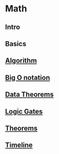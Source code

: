 # Math

## Intro

## Basics

## [Algorithm](algorithm.md)

## [Big O notation](misc/math/big_O_notation.md)

## [Data Theorems](data_theorems.md)

## [Logic Gates](logic_gates.md)

## [Theorems](theorems.md)

## [Timeline](misc/math/timeline.md)



